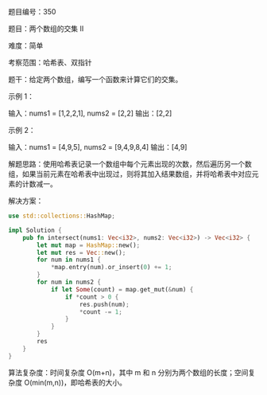 题目编号：350

题目：两个数组的交集 II

难度：简单

考察范围：哈希表、双指针

题干：给定两个数组，编写一个函数来计算它们的交集。

示例 1：

输入：nums1 = [1,2,2,1], nums2 = [2,2]
输出：[2,2]

示例 2：

输入：nums1 = [4,9,5], nums2 = [9,4,9,8,4]
输出：[4,9]

解题思路：使用哈希表记录一个数组中每个元素出现的次数，然后遍历另一个数组，如果当前元素在哈希表中出现过，则将其加入结果数组，并将哈希表中对应元素的计数减一。

解决方案：

```rust
use std::collections::HashMap;

impl Solution {
    pub fn intersect(nums1: Vec<i32>, nums2: Vec<i32>) -> Vec<i32> {
        let mut map = HashMap::new();
        let mut res = Vec::new();
        for num in nums1 {
            *map.entry(num).or_insert(0) += 1;
        }
        for num in nums2 {
            if let Some(count) = map.get_mut(&num) {
                if *count > 0 {
                    res.push(num);
                    *count -= 1;
                }
            }
        }
        res
    }
}
```

算法复杂度：时间复杂度 O(m+n)，其中 m 和 n 分别为两个数组的长度；空间复杂度 O(min(m,n))，即哈希表的大小。